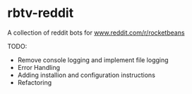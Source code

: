 # rbtv-reddit
A collection of reddit bots for www.reddit.com/r/rocketbeans

TODO:

- Remove console logging and implement file logging
- Error Handling
- Adding installion and configuration instructions
- Refactoring